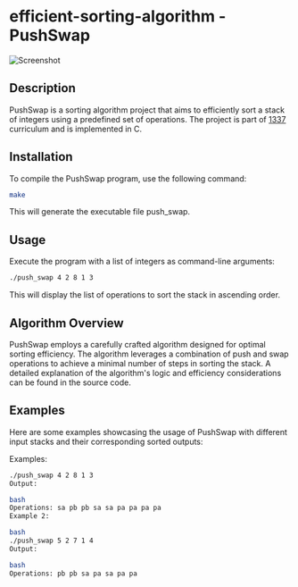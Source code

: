 # efficient-sorting-algorithm - PushSwap

![Screenshot](https://i.imgur.com/pfaWg86.png)

## Description

PushSwap is a sorting algorithm project that aims to efficiently sort a stack of integers using a predefined set of operations. The project is part of [1337](#1337) curriculum and is implemented in C.

## Installation

To compile the PushSwap program, use the following command:

```bash
make
```

This will generate the executable file push_swap.

## Usage
Execute the program with a list of integers as command-line arguments:

```bash
./push_swap 4 2 8 1 3
```
This will display the list of operations to sort the stack in ascending order.

## Algorithm Overview
PushSwap employs a carefully crafted algorithm designed for optimal sorting efficiency.
The algorithm leverages a combination of push and swap operations to achieve a minimal number of steps in sorting the stack.
A detailed explanation of the algorithm's logic and efficiency considerations can be found in the source code.

## Examples
Here are some examples showcasing the usage of PushSwap with different input stacks and their corresponding sorted outputs:

Examples:

```bash
./push_swap 4 2 8 1 3
Output:

bash
Operations: sa pb pb sa sa pa pa pa pa
Example 2:

bash
./push_swap 5 2 7 1 4
Output:

bash
Operations: pb pb sa pa sa pa pa
```
